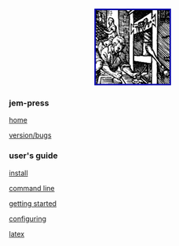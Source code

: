 <p style="text-align: center; margin-left: 0 ">
<img src="images/print.png" style="border: 3px solid #00a;" width=150 height=150>
</p>
<!--$$\hspace{-1em}\huge e \propto \frac{1}{c}$$-->
<!--<i class="fa fa-magnet fa-5x"></i>-->

### jem-press
[home](index.html)

[version/bugs](bugs.html)

### user's guide
[install](install.html)

[command line](command_line.html)

[getting started](getting_started.html)

[configuring](configuring.html)

[latex](latex.html)




